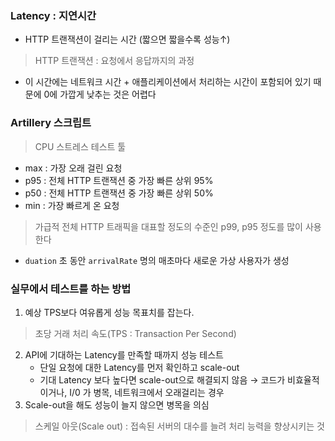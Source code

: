 ### Latency : 지연시간
- HTTP 트랜잭션이 걸리는 시간 (짧으면 짧을수록 성능↑)
> HTTP 트랜잭션 : 요청에서 응답까지의 과정
- 이 시간에는 네트워크 시간 + 애플리케이션에서 처리하는 시간이 포함되어 있기 때문에 0에 가깝게 낮추는 것은 어렵다

### Artillery 스크립트
> CPU 스트레스 테스트 툴
- max : 가장 오래 걸린 요청
- p95 : 전체 HTTP 트랜잭션 중 가장 빠른 상위 95%
- p50 :  전체 HTTP 트랜잭션 중 가장 빠른 상위 50%
- min : 가장 빠르게 온 요청 
> 가급적 전체 HTTP 트래픽을 대표할 정도의 수준인 p99, p95 정도를 많이 사용한다
- ``duation`` 초 동안 ``arrivalRate`` 명의 매초마다 새로운 가상 사용자가 생성

### 실무에서 테스트를 하는 방법
1. 예상 TPS보다 여유롭게 성능 목표치를 잡는다.
> 초당 거래 처리 속도(TPS : Transaction Per Second)
2. API에 기대하는 Latency를 만족할 때까지 성능 테스트
	- 단일 요청에 대한 Latency를 먼저 확인하고 scale-out
	- 기대 Latency 보다 높다면 scale-out으로 해결되지 않음 → 코드가 비효율적이거나, I/0 가 병목, 네트워크에서 오래걸리는 경우
3. Scale-out을 해도 성능이 늘지 않으면 병목을 의심
> 스케일 아웃(Scale out) : 접속된 서버의 대수를 늘려 처리 능력을 향상시키는 것
